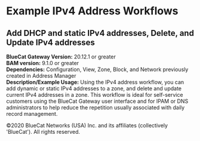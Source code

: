 # **Example IPv4 Address Workflows**
## Add DHCP and static IPv4 addresses, Delete, and Update IPv4 addresses

**BlueCat Gateway Version:** 20.12.1 or greater <br/>
**BAM version:** 9.1.0 or greater <br/>
**Dependencies:** Configuration, View, Zone, Block, and Network previously created in Address Manager <br/>
**Description/Example Usage:** Using the IPv4 address workflow, you can add dynamic or static IPv4 addresses to a zone, and delete and update current IPv4 addresses in a zone. This workflow is ideal for self-service customers using the BlueCat Gateway user interface and for IPAM or DNS administrators to help reduce the repetition usually associated with daily record management.

©2020 BlueCat Networks (USA) Inc. and its affiliates (collectively 'BlueCat'). All rights reserved.
